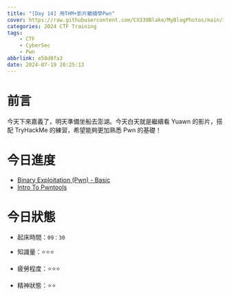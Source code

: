 ```yaml
---
title: "[Day 14] 用THM+影片繼續學Pwn"
cover: https://raw.githubusercontent.com/CX330Blake/MyBlogPhotos/main/image/hackerTraining.jpg
categories: 2024 CTF Training
tags:
    - CTF
    - CyberSec
    - Pwn
abbrlink: e58d0fa3
date: 2024-07-19 20:25:13
---
```


# 前言

今天下來嘉義了，明天準備坐船去澎湖。今天白天就是繼續看 Yuawn 的影片，搭配 TryHackMe 的練習，希望能夠更加熟悉 Pwn 的基礎！

# 今日進度

-   [Binary Exploitation (Pwn) - Basic](https://www.youtube.com/watch?v=U8N6aE-Nq-Q&t=128s)
-   [Intro To Pwntools](https://tryhackme.com/r/room/introtopwntools)

# 今日狀態

-   起床時間：`09：30`

-   知識量：⭐⭐⭐

-   疲勞程度：⭐⭐⭐

-   精神狀態：⭐⭐

